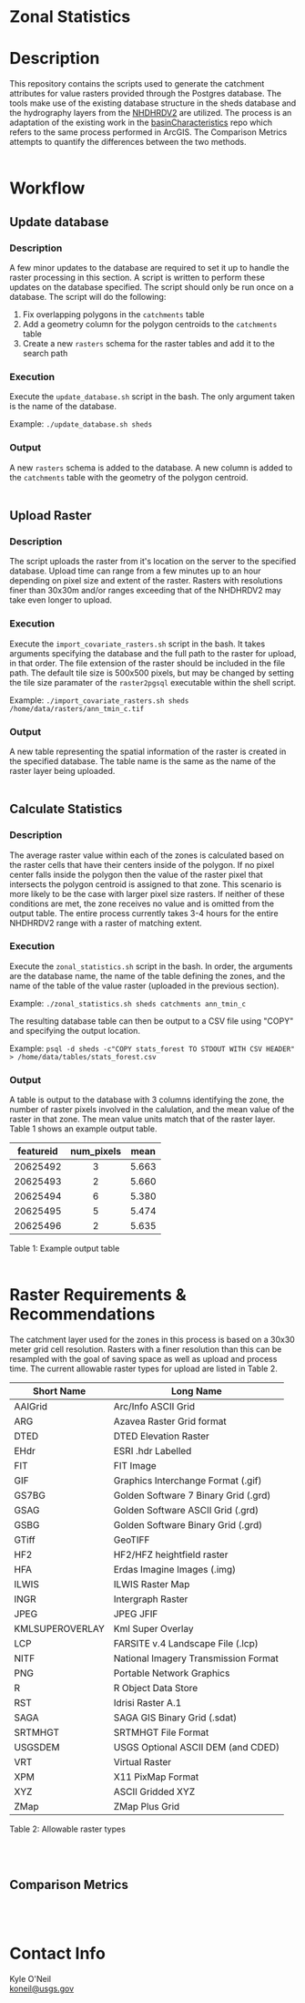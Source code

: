 Zonal Statistics
================


# Description
This repository contains the scripts used to generate the catchment attributes 
for value rasters provided through the Postgres database. The tools make use 
of the existing database structure in the sheds database and the hydrography 
layers from the [NHDHRDV2](http://conte-ecology.github.io/shedsGisData/) are 
utilized. The process is an adaptation of the existing work in the
[basinCharacteristics](https://github.com/Conte-Ecology/shedsGisData/tree/master/basinCharacteristics) 
repo which refers to the same process performed in ArcGIS. The Comparison 
Metrics attempts to quantify the differences between the two methods.
<br><br>


# Workflow

## Update database

### Description
A few minor updates to the database are required to set it up to handle the 
raster processing in this section. A script is written to perform these updates 
on the database specified. The script should only be run once on a database.
The script will do the following:

1. Fix overlapping polygons in the `catchments` table
2. Add a geometry column for the polygon centroids to the `catchments` table
3. Create a new `rasters` schema for the raster tables and add it to the search 
path

### Execution
Execute the `update_database.sh` script in the bash. The only argument taken is 
the name of the database.

Example: `./update_database.sh sheds`

### Output
A new `rasters` schema is added to the database. A new column is added to the 
`catchments` table with the geometry of the polygon centroid.
<br><br>

## Upload Raster

### Description
The script uploads the raster from it's location on the server to the specified 
database. Upload time can range from a few minutes up to an hour depending on 
pixel size and extent of the raster. Rasters with resolutions finer than 30x30m
and/or ranges exceeding that of the NHDHRDV2 may take even longer to upload.

### Execution
Execute the `import_covariate_rasters.sh` script in the bash. It takes 
arguments specifying the database and the full path to the raster for upload, 
in that order. The file extension of the raster should be included in the file 
path. The default tile size is 500x500 pixels, but may be changed by setting 
the tile size paramater of the `raster2pgsql` executable within the shell 
script. 

Example: `./import_covariate_rasters.sh sheds /home/data/rasters/ann_tmin_c.tif`

### Output
A new table representing the spatial information of the raster is created in the 
specified database. The table name is the same as the name of the raster layer 
being uploaded.
<br><br>

## Calculate Statistics

### Description
The average raster value within each of the zones is calculated based on the 
raster cells that have their centers inside of the polygon. If no pixel center 
falls inside the polygon then the value of the raster pixel that intersects the 
polygon centroid is assigned to that zone. This scenario is more likely to be 
the case with larger pixel size rasters. If neither of these conditions are 
met, the zone receives no value and is omitted from the output table. The 
entire process currently takes 3-4 hours for the entire NHDHRDV2 range with 
a raster of matching extent.

### Execution
Execute the `zonal_statistics.sh` script in the bash. In order, the arguments 
are the database name, the name of the table defining the zones, and the name 
of the table of the value raster (uploaded in the previous section). 

Example: `./zonal_statistics.sh sheds catchments ann_tmin_c`

The resulting database table can then be output to a CSV file using "COPY" 
and specifying the output location.

Example: `psql -d sheds -c"COPY stats_forest TO STDOUT WITH CSV HEADER" > /home/data/tables/stats_forest.csv`

### Output
A table is output to the database with 3 columns identifying the zone, the 
number of raster pixels involved in the calulation, and the mean value of the 
raster in that zone. The mean value units match that of the raster layer. Table 
1 shows an example output table.

| featureid | num_pixels | mean  |
| :-------: | :--------: | :---: |
| 20625492  |    3       | 5.663 |
| 20625493  |    2       | 5.660 |
| 20625494  |    6       | 5.380 |
| 20625495  |    5       | 5.474 |
| 20625496  |    2       | 5.635 |
Table 1: Example output table
<br><br>


# Raster Requirements & Recommendations
The catchment layer used for the zones in this process is based on a 30x30 meter 
grid cell resolution. Rasters with a finer resolution than this can be resampled 
with the goal of saving space as well as upload and process time. The current 
allowable raster types for upload are listed in Table 2.


| Short Name | Long Name |
| ---------- | --------- |
|	AAIGrid	|	Arc/Info ASCII Grid	|
|	ARG	|	Azavea Raster Grid format	|
|	DTED	|	DTED Elevation Raster	|
|	EHdr	|	ESRI .hdr Labelled	|
|	FIT	|	FIT Image	|
|	GIF	|	Graphics Interchange Format (.gif)	|
|	GS7BG	|	Golden Software 7 Binary Grid (.grd)	|
|	GSAG	|	Golden Software ASCII Grid (.grd)	|
|	GSBG	|	Golden Software Binary Grid (.grd)	|
|	GTiff	|	GeoTIFF	|
|	HF2	|	HF2/HFZ heightfield raster	|
|	HFA	|	Erdas Imagine Images (.img)	|
|	ILWIS	|	ILWIS Raster Map	|
|	INGR	|	Intergraph Raster	|
|	JPEG	|	JPEG JFIF	|
|	KMLSUPEROVERLAY	|	Kml Super Overlay	|
|	LCP	|	FARSITE v.4 Landscape File (.lcp)	|
|	NITF	|	National Imagery Transmission Format	|
|	PNG	|	Portable Network Graphics	|
|	R	|	R Object Data Store	|
|	RST	|	Idrisi Raster A.1	|
|	SAGA	|	SAGA GIS Binary Grid (.sdat)	|
|	SRTMHGT	|	SRTMHGT File Format	|
|	USGSDEM	|	USGS Optional ASCII DEM (and CDED)	|
|	VRT	|	Virtual Raster	|
|	XPM	|	X11 PixMap Format	|
|	XYZ	|	ASCII Gridded XYZ	|
|	ZMap	|	ZMap Plus Grid	|
Table 2: Allowable raster types

<br><br>

## Comparison Metrics
<br><br>


# Contact Info
Kyle O'Neil  
koneil@usgs.gov  
